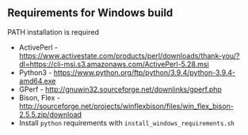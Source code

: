 ## Requirements for Windows build
PATH installation is required
 - ActivePerl - https://www.activestate.com/products/perl/downloads/thank-you/?dl=https://cli-msi.s3.amazonaws.com/ActivePerl-5.28.msi
 - Python3 - https://www.python.org/ftp/python/3.9.4/python-3.9.4-amd64.exe
 - GPerf - http://gnuwin32.sourceforge.net/downlinks/gperf.php
 - Bison, Flex - http://sourceforge.net/projects/winflexbison/files/win_flex_bison-2.5.5.zip/download
 - Install `python` requirements with `install_windows_requirements.sh`

